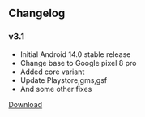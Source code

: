 ## Changelog
 
### v3.1
- Initial Android 14.0 stable release
- Change base to Google pixel 8 pro
- Added core variant
- Update Playstore,gms,gsf
- And some other fixes

[Download](https://www.toprevenuegate.com/b9p0mwvwgs?key=c882ea866d79e457f018e720ee79a171)

